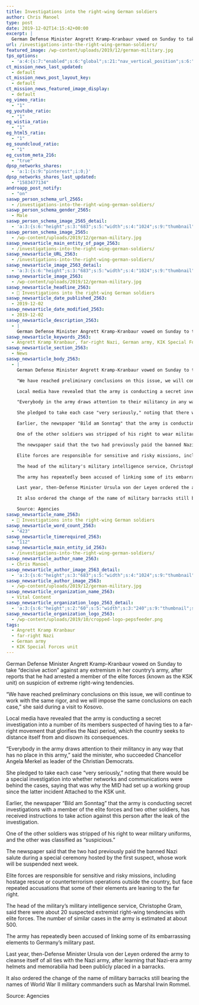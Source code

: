 ```yaml
---
title: Investigations into the right-wing German soldiers
author: Chris Manoel
type: post
date: 2019-12-02T14:15:42+00:00
excerpt: |
  German Defense Minister Angrett Kramp-Kranbaur vowed on Sunday to take "decisive action" against any extremism in her country's army
url: /investigations-into-the-right-wing-german-soldiers/
featured_image: /wp-content/uploads/2019/12/german-military.jpg
tps_options:
  - 'a:4:{s:7:"enabled";s:6:"global";s:21:"nav_vertical_position";s:6:"global";s:23:"nav_hide_on_first_slide";b:0;s:23:"slide_loading_mechanism";s:6:"global";}'
ct_mission_news_last_updated:
  - default
ct_mission_news_post_layout_key:
  - default
ct_mission_news_featured_image_display:
  - default
eg_vimeo_ratio:
  - "1"
eg_youtube_ratio:
  - "1"
eg_wistia_ratio:
  - "1"
eg_html5_ratio:
  - "1"
eg_soundcloud_ratio:
  - "1"
eg_custom_meta_216:
  - "true"
dpsp_networks_shares:
  - 'a:1:{s:9:"pinterest";i:0;}'
dpsp_networks_shares_last_updated:
  - "1583477134"
androapp_post_notify:
  - "on"
saswp_person_schema_url_2565:
  - /investigations-into-the-right-wing-german-soldiers/
saswp_person_schema_gender_2565:
  - Male
saswp_person_schema_image_2565_detail:
  - 'a:3:{s:6:"height";s:3:"683";s:5:"width";s:4:"1024";s:9:"thumbnail";s:74:"/wp-content/uploads/2019/12/german-military.jpg";}'
saswp_person_schema_image_2565:
  - /wp-content/uploads/2019/12/german-military.jpg
saswp_newsarticle_main_entity_of_page_2563:
  - /investigations-into-the-right-wing-german-soldiers/
saswp_newsarticle_URL_2563:
  - /investigations-into-the-right-wing-german-soldiers/
saswp_newsarticle_image_2563_detail:
  - 'a:3:{s:6:"height";s:3:"683";s:5:"width";s:4:"1024";s:9:"thumbnail";s:74:"/wp-content/uploads/2019/12/german-military.jpg";}'
saswp_newsarticle_image_2563:
  - /wp-content/uploads/2019/12/german-military.jpg
saswp_newsarticle_headline_2563:
  - 📰 Investigations into the right-wing German soldiers
saswp_newsarticle_date_published_2563:
  - 2019-12-02
saswp_newsarticle_date_modified_2563:
  - 2019-12-02
saswp_newsarticle_description_2563:
  - |
    German Defense Minister Angrett Kramp-Kranbaur vowed on Sunday to take "decisive action" against any extremism in her country's army
saswp_newsarticle_keywords_2563:
  - Angrett Kramp Kranbaur, far-right Nazi, German army, KIK Special Forces unit,
saswp_newsarticle_section_2563:
  - News
saswp_newsarticle_body_2563:
  - |
    German Defense Minister Angrett Kramp-Kranbaur vowed on Sunday to take "decisive action" against any extremism in her country's army, after reports that he had arrested a member of the elite forces (known as the KSK unit) on suspicion of extreme right-wing tendencies.

    "We have reached preliminary conclusions on this issue, we will continue to work with the same rigor, and we will impose the same conclusions on each case," she said during a visit to Kosovo.

    Local media have revealed that the army is conducting a secret investigation into a number of its members suspected of having ties to a far-right movement that glorifies the Nazi period, which the country seeks to distance itself from and disown its consequences.

    "Everybody in the army draws attention to their militancy in any way that has no place in this army," said the minister, who succeeded Chancellor Angela Merkel as leader of the Christian Democrats.

    She pledged to take each case "very seriously," noting that there would be a special investigation into whether networks and communications were behind the cases, saying that was why the MID had set up a working group since the latter incident Attached to the KSK unit.

    Earlier, the newspaper "Bild am Sonntag" that the army is conducting secret investigations with a member of the elite forces and two other soldiers, has received instructions to take action against this person after the leak of the investigation.

    One of the other soldiers was stripped of his right to wear military uniforms, and the other was classified as "suspicious."

    The newspaper said that the two had previously paid the banned Nazi salute during a special ceremony hosted by the first suspect, whose work will be suspended next week.

    Elite forces are responsible for sensitive and risky missions, including hostage rescue or counterterrorism operations outside the country, but face repeated accusations that some of their elements are leaning to the far right.

    The head of the military's military intelligence service, Christophe Gram, said there were about 20 suspected extremist right-wing tendencies with elite forces. The number of similar cases in the army is estimated at about 500.

    The army has repeatedly been accused of linking some of its embarrassing elements to Germany's military past.

    Last year, then-Defense Minister Ursula von der Leyen ordered the army to cleanse itself of all ties with the Nazi army, after learning that Nazi-era army helmets and memorabilia had been publicly placed in a barracks.

    It also ordered the change of the name of military barracks still bearing the names of World War II military commanders such as Marshal Irwin Rommel.

    Source: Agencies
saswp_newsarticle_name_2563:
  - 📰 Investigations into the right-wing German soldiers
saswp_newsarticle_word_count_2563:
  - "423"
saswp_newsarticle_timerequired_2563:
  - "112"
saswp_newsarticle_main_entity_id_2563:
  - /investigations-into-the-right-wing-german-soldiers/
saswp_newsarticle_author_name_2563:
  - Chris Manoel
saswp_newsarticle_author_image_2563_detail:
  - 'a:3:{s:6:"height";s:3:"683";s:5:"width";s:4:"1024";s:9:"thumbnail";s:74:"/wp-content/uploads/2019/12/german-military.jpg";}'
saswp_newsarticle_author_image_2563:
  - /wp-content/uploads/2019/12/german-military.jpg
saswp_newsarticle_organization_name_2563:
  - Vital Content
saswp_newsarticle_organization_logo_2563_detail:
  - 'a:3:{s:6:"height";s:2:"60";s:5:"width";s:3:"240";s:9:"thumbnail";s:82:"/wp-content/uploads/2019/10/cropped-logo-pepsfeeder.png";}'
saswp_newsarticle_organization_logo_2563:
  - /wp-content/uploads/2019/10/cropped-logo-pepsfeeder.png
tags:
  - Angrett Kramp Kranbaur
  - far-right Nazi
  - German army
  - KIK Special Forces unit
---
```


German Defense Minister Angrett Kramp-Kranbaur vowed on Sunday to take &#8220;decisive action&#8221; against any extremism in her country&#8217;s army, after reports that he had arrested a member of the elite forces (known as the KSK unit) on suspicion of extreme right-wing tendencies.

&#8220;We have reached preliminary conclusions on this issue, we will continue to work with the same rigor, and we will impose the same conclusions on each case,&#8221; she said during a visit to Kosovo.

Local media have revealed that the army is conducting a secret investigation into a number of its members suspected of having ties to a far-right movement that glorifies the Nazi period, which the country seeks to distance itself from and disown its consequences.

&#8220;Everybody in the army draws attention to their militancy in any way that has no place in this army,&#8221; said the minister, who succeeded Chancellor Angela Merkel as leader of the Christian Democrats.

She pledged to take each case &#8220;very seriously,&#8221; noting that there would be a special investigation into whether networks and communications were behind the cases, saying that was why the MID had set up a working group since the latter incident Attached to the KSK unit.

Earlier, the newspaper &#8220;Bild am Sonntag&#8221; that the army is conducting secret investigations with a member of the elite forces and two other soldiers, has received instructions to take action against this person after the leak of the investigation.

One of the other soldiers was stripped of his right to wear military uniforms, and the other was classified as &#8220;suspicious.&#8221;

The newspaper said that the two had previously paid the banned Nazi salute during a special ceremony hosted by the first suspect, whose work will be suspended next week.

Elite forces are responsible for sensitive and risky missions, including hostage rescue or counterterrorism operations outside the country, but face repeated accusations that some of their elements are leaning to the far right.

The head of the military&#8217;s military intelligence service, Christophe Gram, said there were about 20 suspected extremist right-wing tendencies with elite forces. The number of similar cases in the army is estimated at about 500.

The army has repeatedly been accused of linking some of its embarrassing elements to Germany&#8217;s military past.

Last year, then-Defense Minister Ursula von der Leyen ordered the army to cleanse itself of all ties with the Nazi army, after learning that Nazi-era army helmets and memorabilia had been publicly placed in a barracks.

It also ordered the change of the name of military barracks still bearing the names of World War II military commanders such as Marshal Irwin Rommel.

Source: Agencies
